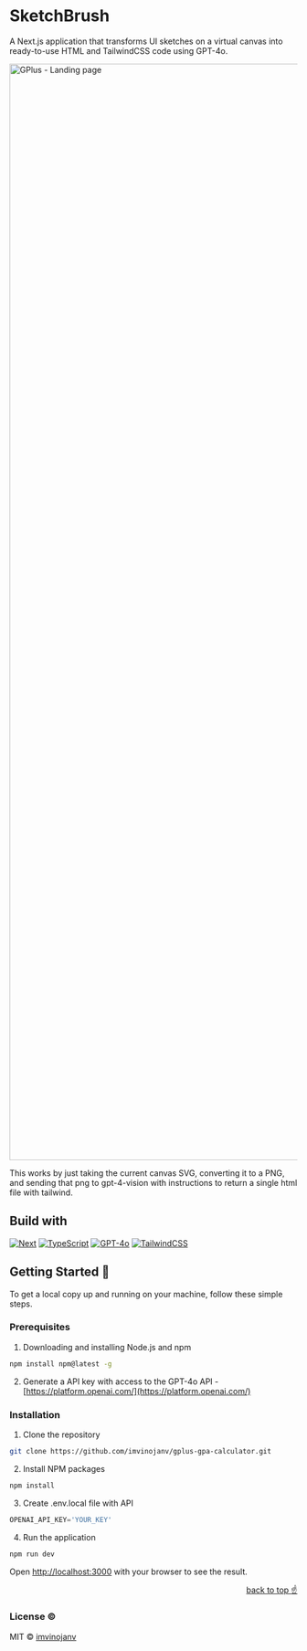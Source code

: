 <a name="readme-top"></a>

# SketchBrush

A Next.js application that transforms UI sketches on a virtual canvas into ready-to-use HTML and TailwindCSS code using GPT-4o.

<img width="1920" alt="GPlus - Landing page" src="https://github.com/imvinojanv/sketch-to-ui/assets/48822560/d57dd380-20c5-403a-ae57-5a6cf74988ff">

This works by just taking the current canvas SVG, converting it to a PNG, and sending that png to gpt-4-vision with instructions to return a single html file with tailwind.

## Build with
[![Next][Next.js]][Next-url] [![TypeScript][TypeScript]][TypeScript-url] [![GPT-4o][gpt-4o]][gpt-4o-url] [![TailwindCSS][Tailwind-css]][Tailwind-url] 

## Getting Started 🎉
To get a local copy up and running on your machine, follow these simple steps.

### Prerequisites
1.  Downloading and installing Node.js and npm
  ```sh
  npm install npm@latest -g
  ```
2.  Generate a API key with access to the GPT-4o API - [https://platform.openai.com/](https://platform.openai.com/)

### Installation
1.  Clone the repository
   ```sh
   git clone https://github.com/imvinojanv/gplus-gpa-calculator.git
   ```
2.  Install NPM packages
   ```sh
   npm install
   ```
3.  Create .env.local file with API
   ```js
   OPENAI_API_KEY='YOUR_KEY'
   ```
4.  Run the application
   ```sh
   npm run dev
   ```

Open [http://localhost:3000](http://localhost:3000) with your browser to see the result.

<p align="right"><a href="#readme-top">back to top ☝️</a></p>

<!-- LICENSE -->
### License ©️
MIT © [imvinojanv](https://github.com/imvinojanv)

<!-- BUILD WITH URLs -->
[Next.js]: https://img.shields.io/badge/next_14-000000?style=for-the-badge&logo=nextdotjs&logoColor=white
[Next-url]: https://nextjs.org/
[gpt-4o]: https://img.shields.io/badge/gpt_4o-000000?style=for-the-badge&logo=openai&logoColor=white
[gpt-4o-url]: https://platform.openai.com/
[TypeScript]: https://img.shields.io/badge/Typescript-007acc?style=for-the-badge&logo=typescript&logoColor=white
[TypeScript-url]: https://www.typescriptlang.org/ 
[Tailwind-css]: https://img.shields.io/badge/Tailwind-161d2d?style=for-the-badge&logo=tailwindcss&logoColor=38bdf8
[Tailwind-url]: https://tailwindcss.com/
